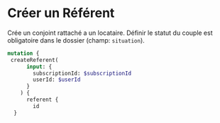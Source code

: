 # Créer un Référent

Crée un conjoint rattaché a un locataire. Définir le statut du couple est obligatoire dans le dossier (champ: `situation`).

```graphql
mutation {
 createReferent(
      input: {
        subscriptionId: $subscriptionId
        userId: $userId
      }
    ) {
      referent {
        id
  }
```
